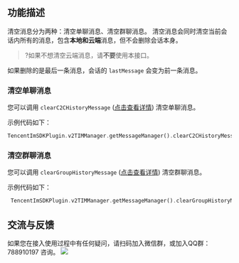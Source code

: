 ## 功能描述
清空消息分为两种：清空单聊消息、清空群聊消息。
清空消息会同时清空当前会话内所有的消息，包含**本地和云端**消息，但不会删除会话本身。

> ?如果不想清空云端消息，请**不要**使用本接口。

如果删除的是最后一条消息，会话的 `lastMessage` 会变为前一条消息。



### 清空单聊消息

您可以调用 `clearC2CHistoryMessage` ([点击查看详情](https://comm.qq.com/im/doc/flutter/zh/SDKAPI/Api/V2TIMMessageManager/clearC2CHistoryMessage.html)) 清空单聊消息。


示例代码如下：



```dart
TencentImSDKPlugin.v2TIMManager.getMessageManager().clearC2CHistoryMessage(userID: "userid");
```



### 清空群聊消息

您可以调用 `clearGroupHistoryMessage` ([点击查看详情](https://comm.qq.com/im/doc/flutter/zh/SDKAPI/Api/V2TIMMessageManager/clearGroupHistoryMessage.html)) 清空群聊消息。

示例代码如下：


```dart
 TencentImSDKPlugin.v2TIMManager.getMessageManager().clearGroupHistoryMessage(groupID: "");
```


## 交流与反馈

如果您在接入使用过程中有任何疑问，请扫码加入微信群，或加入QQ群：788910197 咨询。
![](https://qcloudimg.tencent-cloud.cn/raw/a84877f32b95ee7c82e07e7c430e5d98.png)

